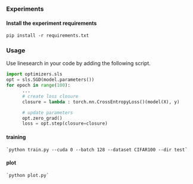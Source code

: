 ### Experiments

#### Install the experiment requirements 
`pip install -r requirements.txt`


### Usage
Use linesearch in your code by adding the following script.

```python
import optimizers.sls
opt = sls.SGD(model.parameters())
for epoch in range(100):
      ...
      # create loss closure
      closure = lambda : torch.nn.CrossEntropyLoss()(model(X), y)

      # update parameters
      opt.zero_grad()
      loss = opt.step(closure=closure)
```

#### training
```
`python train.py --cuda 0 --batch 128 --dataset CIFAR100 --dir test`
```
#### plot
```
`python plot.py`
```
